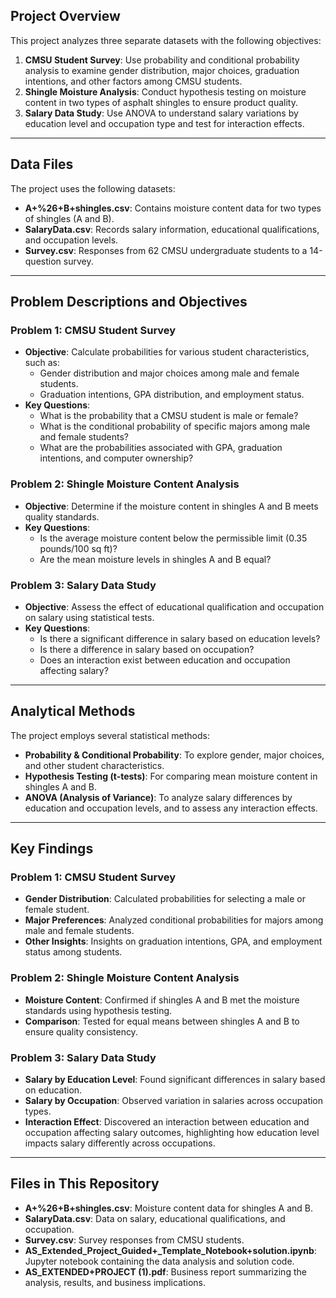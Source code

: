 ## Project Overview

This project analyzes three separate datasets with the following objectives:

1. **CMSU Student Survey**: Use probability and conditional probability analysis to examine gender distribution, major choices, graduation intentions, and other factors among CMSU students.
2. **Shingle Moisture Analysis**: Conduct hypothesis testing on moisture content in two types of asphalt shingles to ensure product quality.
3. **Salary Data Study**: Use ANOVA to understand salary variations by education level and occupation type and test for interaction effects.

---

## Data Files

The project uses the following datasets:

- **A+%26+B+shingles.csv**: Contains moisture content data for two types of shingles (A and B).
- **SalaryData.csv**: Records salary information, educational qualifications, and occupation levels.
- **Survey.csv**: Responses from 62 CMSU undergraduate students to a 14-question survey.

---

## Problem Descriptions and Objectives

### Problem 1: CMSU Student Survey
- **Objective**: Calculate probabilities for various student characteristics, such as:
  - Gender distribution and major choices among male and female students.
  - Graduation intentions, GPA distribution, and employment status.
- **Key Questions**: 
  - What is the probability that a CMSU student is male or female?
  - What is the conditional probability of specific majors among male and female students?
  - What are the probabilities associated with GPA, graduation intentions, and computer ownership?

### Problem 2: Shingle Moisture Content Analysis
- **Objective**: Determine if the moisture content in shingles A and B meets quality standards.
- **Key Questions**: 
  - Is the average moisture content below the permissible limit (0.35 pounds/100 sq ft)?
  - Are the mean moisture levels in shingles A and B equal?

### Problem 3: Salary Data Study
- **Objective**: Assess the effect of educational qualification and occupation on salary using statistical tests.
- **Key Questions**:
  - Is there a significant difference in salary based on education levels?
  - Is there a difference in salary based on occupation?
  - Does an interaction exist between education and occupation affecting salary?

---

## Analytical Methods

The project employs several statistical methods:

- **Probability & Conditional Probability**: To explore gender, major choices, and other student characteristics.
- **Hypothesis Testing (t-tests)**: For comparing mean moisture content in shingles A and B.
- **ANOVA (Analysis of Variance)**: To analyze salary differences by education and occupation levels, and to assess any interaction effects.

---

## Key Findings

### Problem 1: CMSU Student Survey
- **Gender Distribution**: Calculated probabilities for selecting a male or female student.
- **Major Preferences**: Analyzed conditional probabilities for majors among male and female students.
- **Other Insights**: Insights on graduation intentions, GPA, and employment status among students.

### Problem 2: Shingle Moisture Content Analysis
- **Moisture Content**: Confirmed if shingles A and B met the moisture standards using hypothesis testing.
- **Comparison**: Tested for equal means between shingles A and B to ensure quality consistency.

### Problem 3: Salary Data Study
- **Salary by Education Level**: Found significant differences in salary based on education.
- **Salary by Occupation**: Observed variation in salaries across occupation types.
- **Interaction Effect**: Discovered an interaction between education and occupation affecting salary outcomes, highlighting how education level impacts salary differently across occupations.

---

## Files in This Repository

- **A+%26+B+shingles.csv**: Moisture content data for shingles A and B.
- **SalaryData.csv**: Data on salary, educational qualifications, and occupation.
- **Survey.csv**: Survey responses from CMSU students.
- **AS_Extended_Project_Guided+_Template_Notebook+solution.ipynb**: Jupyter notebook containing the data analysis and solution code.
- **AS_EXTENDED+PROJECT (1).pdf**: Business report summarizing the analysis, results, and business implications.

